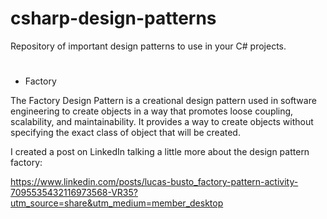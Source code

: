 # csharp-design-patterns
Repository of important design patterns to use in your C# projects.

#
- Factory

The Factory Design Pattern is a creational design pattern used in software engineering to create objects in a way that promotes loose coupling, scalability, and maintainability. It provides a way to create objects without specifying the exact class of object that will be created.

I created a post on LinkedIn talking a little more about the design pattern factory:

https://www.linkedin.com/posts/lucas-busto_factory-pattern-activity-7095535432116973568-VR35?utm_source=share&utm_medium=member_desktop
#
